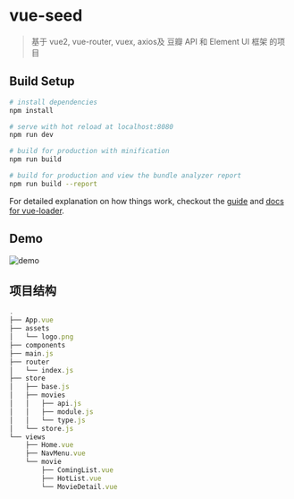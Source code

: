 # vue-seed

> 基于 vue2, vue-router, vuex, axios及 豆瓣 API 和 Element UI 框架 的项目 

## Build Setup

``` bash
# install dependencies
npm install

# serve with hot reload at localhost:8080
npm run dev

# build for production with minification
npm run build

# build for production and view the bundle analyzer report
npm run build --report
```

For detailed explanation on how things work, checkout the [guide](http://vuejs-templates.github.io/webpack/) and [docs for vue-loader](http://vuejs.github.io/vue-loader).

## Demo

![demo](https://j.gifs.com/WnRkqv.gif)

## 项目结构
```javascript
.
├── App.vue
├── assets
│   └── logo.png
├── components
├── main.js
├── router
│   └── index.js
├── store
│   ├── base.js
│   ├── movies
│   │   ├── api.js
│   │   ├── module.js
│   │   └── type.js
│   └── store.js
└── views
    ├── Home.vue
    ├── NavMenu.vue
    └── movie
        ├── ComingList.vue
        ├── HotList.vue
        └── MovieDetail.vue

```
